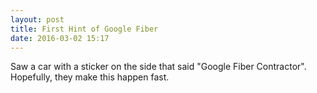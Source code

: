 ```yaml
---
layout: post
title: First Hint of Google Fiber
date: 2016-03-02 15:17
---
```

Saw a car with a sticker on the side that said "Google Fiber Contractor".
Hopefully, they make this happen fast.
